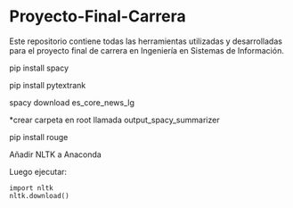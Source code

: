 # Proyecto-Final-Carrera
Este repositorio contiene todas las herramientas utilizadas y desarrolladas para el proyecto final de carrera en Ingeniería en Sistemas de Información.

pip install spacy

pip install pytextrank

spacy download es_core_news_lg

*crear carpeta en root llamada output_spacy_summarizer

pip install rouge

Añadir NLTK a Anaconda

Luego ejecutar:

    import nltk
    nltk.download()